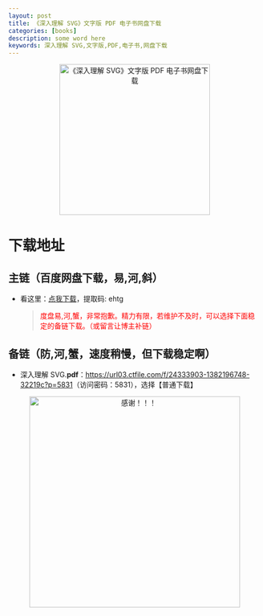 ```yaml
---
layout: post
title: 《深入理解 SVG》文字版 PDF 电子书网盘下载
categories: [books]
description: some word here
keywords: 深入理解 SVG,文字版,PDF,电子书,网盘下载
---
```


<div align="center"><img src="https://pic.imgdb.cn/item/67061a61d29ded1a8c64230a.png" alt="《深入理解 SVG》文字版 PDF 电子书网盘下载" width="300px" height="auto"></div>

# 下载地址

## 主链（百度网盘下载，易,河,斜）

- 看这里：[点我下载](https://pan.baidu.com/s/1iMXUbSbtZQZjDcqDmnWUyw?pwd=ehtg)，提取码: ehtg

  > <p style="color:red" >度盘易,河,蟹，非常抱歉。精力有限，若维护不及时，可以选择下面稳定的备链下载。（或留言让博主补链）</p>

## 备链（防,河,蟹，速度稍慢，但下载稳定啊）

- 深入理解 SVG.**pdf**：<https://url03.ctfile.com/f/24333903-1382196748-32219c?p=5831>（访问密码：5831），选择【普通下载】

<div align="center"><img src="https://pic.imgdb.cn/item/661246bf68eb935713c7f81c.gif" alt="感谢！！！" width="420px" height="auto"/></div>
